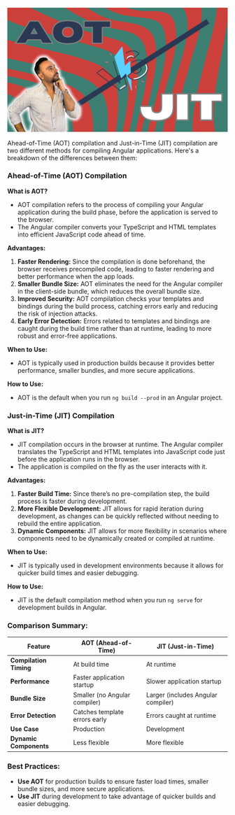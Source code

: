 

![book](images/cover.png)

Ahead-of-Time (AOT) compilation and Just-in-Time (JIT) compilation are two different methods for compiling Angular applications. Here's a breakdown of the differences between them:

### **Ahead-of-Time (AOT) Compilation**

**What is AOT?**

- AOT compilation refers to the process of compiling your Angular application during the build phase, before the application is served to the browser.
- The Angular compiler converts your TypeScript and HTML templates into efficient JavaScript code ahead of time.

**Advantages:**

1. **Faster Rendering:** Since the compilation is done beforehand, the browser receives precompiled code, leading to faster rendering and better performance when the app loads.
2. **Smaller Bundle Size:** AOT eliminates the need for the Angular compiler in the client-side bundle, which reduces the overall bundle size.
3. **Improved Security:** AOT compilation checks your templates and bindings during the build process, catching errors early and reducing the risk of injection attacks.
4. **Early Error Detection:** Errors related to templates and bindings are caught during the build time rather than at runtime, leading to more robust and error-free applications.

**When to Use:**

- AOT is typically used in production builds because it provides better performance, smaller bundles, and more secure applications.

**How to Use:**

- AOT is the default when you run `ng build --prod` in an Angular project.

### **Just-in-Time (JIT) Compilation**

**What is JIT?**

- JIT compilation occurs in the browser at runtime. The Angular compiler translates the TypeScript and HTML templates into JavaScript code just before the application runs in the browser.
- The application is compiled on the fly as the user interacts with it.

**Advantages:**

1. **Faster Build Time:** Since there’s no pre-compilation step, the build process is faster during development.
2. **More Flexible Development:** JIT allows for rapid iteration during development, as changes can be quickly reflected without needing to rebuild the entire application.
3. **Dynamic Components:** JIT allows for more flexibility in scenarios where components need to be dynamically created or compiled at runtime.

**When to Use:**

- JIT is typically used in development environments because it allows for quicker build times and easier debugging.

**How to Use:**

- JIT is the default compilation method when you run `ng serve` for development builds in Angular.

### **Comparison Summary:**

| Feature                | AOT (Ahead-of-Time)           | JIT (Just-in-Time)                 |
| ---------------------- | ----------------------------- | ---------------------------------- |
| **Compilation Timing** | At build time                 | At runtime                         |
| **Performance**        | Faster application startup    | Slower application startup         |
| **Bundle Size**        | Smaller (no Angular compiler) | Larger (includes Angular compiler) |
| **Error Detection**    | Catches template errors early | Errors caught at runtime           |
| **Use Case**           | Production                    | Development                        |
| **Dynamic Components** | Less flexible                 | More flexible                      |

### **Best Practices:**

- **Use AOT** for production builds to ensure faster load times, smaller bundle sizes, and more secure applications.
- **Use JIT** during development to take advantage of quicker builds and easier debugging.